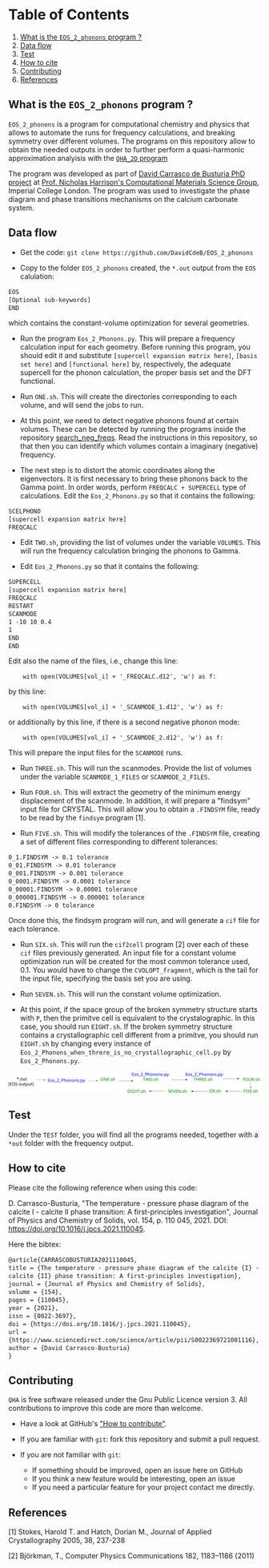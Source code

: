# 
<!-- Attempt of improved/general code:
~/Trabajo/structures/Explanation_of_Scripts/Eos_2_Phonons/trials_Eos_2_Phonons/trial_calcite_III
-->


# Table of Contents

1. [What is the `EOS_2_phonons` program ?](#example)
2. [Data flow](#example2)
3. [Test](#example3)
4. [How to cite](#example4)
5. [Contributing](#example5)
6. [References](#example6)


<a name="example"></a>
## What is the `EOS_2_phonons` program ?

 `EOS_2_phonons` is a program for computational chemistry and physics that allows to automate the runs for frequency calculations, and breaking symmetry over different volumes.
The programs on this repository allow to obtain the needed outputs in order to further perform a quasi-harmonic approximation analyisis with the [`QHA_2D` program](https://github.com/DavidCdeB/QHA_2D)

The program was developed as part of [David Carrasco de Busturia PhD project](https://www.imperial.ac.uk/people/d.carrasco-de-busturia/) at [Prof. Nicholas Harrison's Computational Materials Science Group](http://www.imperial.ac.uk/computational-materials-science/), Imperial College London. The program was used to investigate the phase diagram and phase transitions mechanisms on the calcium carbonate system.

<a name="example2"></a>
## Data flow

* Get the code: `git clone https://github.com/DavidCdeB/EOS_2_phonons`

* Copy to the folder `EOS_2_phonons` created, the `*.out` output from the `EOS` calulation: 
 
 ```
 EOS
 [Optional sub-keywords]
 END 
 ```

which contains the constant-volume optimization for
several geometries.

* Run the program `Eos_2_Phonons.py`. This will prepare a frequency calculation input for each geometry.
Before running this program, you should edit it and substitute `[supercell expansion matrix here]`, `[basis set here]` and `[functional here]`
by, respectively,
the adequate supercell for the phonon calculation, the proper basis set
and the DFT functional.

* Run `ONE.sh`. This will create the directories corresponding to each volume, and will send the jobs to run.

* At this point, we need to detect negative phonons found at certain volumes.
These can be detected by running the programs inside the repository
[search_neg_freqs](https://github.com/DavidCdeB/search_neg_freqs).
Read the instructions in this repository, so that then you can identify
which volumes contain a imaginary (negative) frequency.
 
* The next step is to distort the atomic coordinates along
the eigenvectors. It is first necessary to bring these phonons back to the Gamma point.
In order words, perform `FREQCALC + SUPERCELL` type of
calculations.
Edit 
the `Eos_2_Phonons.py` so that it contains the following:

```
SCELPHONO
[supercell expansion matrix here]
FREQCALC
```

* Edit `TWO.sh`, 
providing the list of volumes under the variable `VOLUMES`. This will run the frequency calculation bringing the phonons to Gamma.

* Edit `Eos_2_Phonons.py` so that it contains the following:

```
SUPERCELL
[supercell expansion matrix here]
FREQCALC
RESTART
SCANMODE
1 -10 10 0.4
1
END
END
```
Edit also the name of the files, i.e., change this line:
```
    with open(VOLUMES[vol_i] + '_FREQCALC.d12', 'w') as f:
```

by this line:
```
    with open(VOLUMES[vol_i] + '_SCANMODE_1.d12', 'w') as f:
```

or additionally by this line, if there is a second negative phonon mode: 

```
    with open(VOLUMES[vol_i] + '_SCANMODE_2.d12', 'w') as f:
```


This will prepare the input files for the `SCANMODE` runs.

* Run `THREE.sh`. This will run the scanmodes.
Provide the list of volumes under the variable `SCANMODE_1_FILES`
or `SCANMODE_2_FILES`.

* Run `FOUR.sh`. This will extract the geometry of the minimum
energy displacement of the scanmode. In addition, it will prepare a "findsym"
input file for CRYSTAL. This will allow you to obtain a `.FINDSYM` file,
ready to be read by the `findsym` program [1].

* Run `FIVE.sh`. This will modify the tolerances of the `.FINDSYM` file,
creating a set of different files corresponding to different tolerances:

```
0_1.FINDSYM -> 0.1 tolerance
0_01.FINDSYM -> 0.01 tolerance
0_001.FINDSYM -> 0.001 tolerance
0_0001.FINDSYM -> 0.0001 tolerance
0_00001.FINDSYM -> 0.00001 tolerance
0_000001.FINDSYM -> 0.000001 tolerance
0.FINDSYM -> 0 tolerance
```
Once done this, the findsym program will run,
and will generate a `cif` file for each tolerance.

* Run `SIX.sh`. This will run the `cif2cell` program [2] over
each of these `cif` files previously generated. An input file
for a constant volume optimization run will be created for the
most common tolerance used, 0.1.
You would have to change the `CVOLOPT_fragment`, which is the
tail for the input file, specifying the basis set you are using.

* Run `SEVEN.sh`. This will run the constant volume optimization. 

* At this point, if the space group of the broken symmetry structure starts
with `P`, then the primitve cell is equivalent to the crystalographic. In this case,
you should run `EIGHT.sh`.
If the broken symmetry structure contains a crystallographic cell
different from a primitve, you should run `EIGHT.sh` by
changing every instance of `Eos_2_Phonons_when_threre_is_no_crystallographic_cell.py`
by `Eos_2_Phonons.py`.

<p align="center">
  <img src="https://github.com/DavidCdeB/EOS_2_phonons/blob/master/Images_for_README_md/ONE_TWO.svg">
</p>


<a name="example3"></a>
## Test

Under the `TEST` folder, you will find all the programs
needed, together with a `*out` folder
with the frequency output.


<a name="example4"></a>
## How to cite

Please cite the following reference when using this code:

D. Carrasco-Busturia, "The temperature - pressure phase diagram of the calcite I - calcite II
phase transition: A first-principles investigation", Journal of Physics and Chemistry of Solids, vol. 154,
p. 110 045, 2021. DOI: https://doi.org/10.1016/j.jpcs.2021.110045.

<a name="example9"></a>

Here the bibtex:

```
@article{CARRASCOBUSTURIA2021110045,                                                                        
title = {The temperature - pressure phase diagram of the calcite {I} - calcite {II} phase transition: A first-principles investigation},
journal = {Journal of Physics and Chemistry of Solids},
volume = {154},
pages = {110045},
year = {2021},
issn = {0022-3697},
doi = {https://doi.org/10.1016/j.jpcs.2021.110045},
url = {https://www.sciencedirect.com/science/article/pii/S0022369721001116},
author = {David Carrasco-Busturia}
}
```

## Contributing

`QHA` is free software released under the Gnu Public Licence version 3.
All contributions to improve this code are more than welcome.

* Have a look at GitHub's ["How to contribute"](https://guides.github.com/activities/contributing-to-open-source/#contributing).

* If you are familiar with `git`: fork this repository and submit a pull request.

* If you are not familiar with `git`:

    * If something should be improved, open an issue here on GitHub
    * If you think a new feature would be interesting, open an issue
    * If you need a particular feature for your project contact me directly.


<a name="example6"></a>
## References

[1] Stokes, Harold T. and Hatch, Dorian M., Journal of Applied Crystallography 2005, 38, 237-238

[2] Björkman, T., Computer Physics Communications 182, 1183–1186 (2011)

